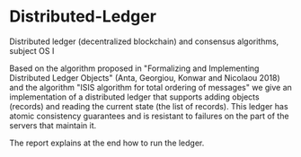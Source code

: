 # Distributed-Ledger
Distributed ledger (decentralized blockchain) and consensus algorithms, subject OS I

Based on the algorithm proposed in "Formalizing and Implementing Distributed Ledger Objects" 
(Anta, Georgiou, Konwar and Nicolaou 2018) and the algorithm "ISIS algorithm for total ordering of messages" 
we give an implementation of a distributed ledger that supports adding objects (records) and reading the current state
(the list of records). This ledger has atomic consistency guarantees and is resistant to failures on the part of the servers 
that maintain it.

The report explains at the end how to run the ledger.

